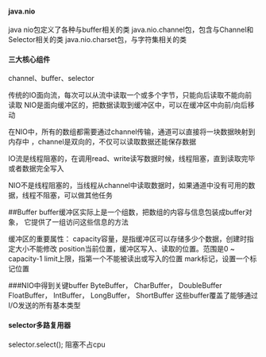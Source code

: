 #### java.nio
java nio包定义了各种与buffer相关的类
java.nio.channel包，包含与Channel和Selector相关的类
java.nio.charset包，与字符集相关的类


#### 三大核心组件
channel、buffer、selector


传统的IO面向流，每次可以从流中读取一个或多个字节，只能向后读取不能向前读取
NIO是面向缓冲区的，把数据读取到缓冲区中，可以在缓冲区中向前/向后移动

在NIO中，所有的数组都需要通过channel传输，通道可以直接将一块数据映射到内存中
，channel是双向的，不仅可以读取数据还能保存数据


IO流是线程阻塞的，在调用read、write读写数据时候，线程阻塞，直到读取完毕或者数据完全写入

NIO不是线程阻塞的，当线程从channel中读取数据时，如果通道中没有可用的数据，线程不阻塞，可以做其他任务

##Buffer
buffer缓冲区实际上是一个组数，把数组的内容与信息包装成buffer对象， 它提供了一组访问这些信息的方法

缓冲区的重要属性：
capacity容量，是指缓冲区可以存储多少个数据，创建时指定大小不能修改
position当前位置，缓冲区写入、读取的位置。范围是0 ~ capacity-1
limit上限，指第一个不能被读出或写入的位置
mark标记，设置一个标记位置

###NIO中得到关键buffer
ByteBuffer， CharBuffer， DoubleBuffer
FloatBuffer， IntBuffer， LongBuffer， 
ShortBuffer 这些buffer覆盖了能够通过I/O发送的所有基本类型



#### selector多路复用器
selector.select(); 阻塞不占cpu




